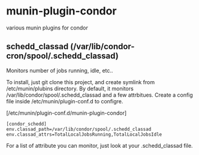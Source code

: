 # munin-plugin-condor
various munin plugins for condor

## schedd_classad (/var/lib/condor-cron/spool/.schedd_classad)

Monitors number of jobs running, idle, etc.. 

To install, just git clone this project, and create symlink from /etc/munin/plubins directory. By default, it monitors /var/lib/condor/spool/.schedd_classad and a few attrbitues. Create a config file inside /etc/munin/plugin-conf.d to configre.

[/etc/munin/plugin-conf.d/munin-plugin-condor]
```
[condor_schedd]
env.classad_path=/var/lib/condor/spool/.schedd_classad
env.classad_attrs=TotalLocalJobsRunning,TotalLocalJobsIdle
```

For a list of attribute you can monitor, just look at your .schedd_classad file.


